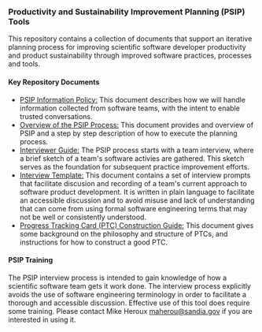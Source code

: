 ### Productivity and Sustainability Improvement Planning (PSIP) Tools

This repository contains a collection of documents that support an iterative planning process for improving scientific software developer productivity and product sustainability through improved software practices, processes and tools.  

#### Key Repository Documents

- [PSIP Information Policy:](PSIPInformationPolicy.md) This document describes how we will handle information collected from software teams, with the intent to enable trusted conversations.
- [Overview of the PSIP Process:](PSIP-Overview.md) This document provides and overview of PSIP and a step by step description of how to execute the planning process.
- [Interviewer Guide:](SoftwareTeamInterviewerGuide.md) The PSIP process starts with a team interview, where a brief sketch of a team's software activies are gathered.  This sketch serves as the foundation for subsequent practice improvement efforts.
- [Interview Template:](SoftwareTeamInterviewTemplate.md) This document contains a set of interview prompts that facilitate discusion and recording of a team's current approach to software product development.  It is written in plain language to facilitate an accessible discussion and to avoid misuse and lack of understanding that can come from using formal software engineering terms that may not be well or consistently understood.
- [Progress Tracking Card (PTC) Construction Guide:](ProgressTrackingCards.md) This document gives some background on the philosophy and structure of PTCs, and instructions for how to construct a good PTC.

#### PSIP Training

The PSIP interview process is intended to gain knowledge of how a scientific software team gets it work done.  The interview process explicitly avoids the use of software engineering terminology in order to facilitate a thorough and accessible discussion.  Effective use of this tool does require some training.  Please contact Mike Heroux <maherou@sandia.gov> if you are interested in using it.
